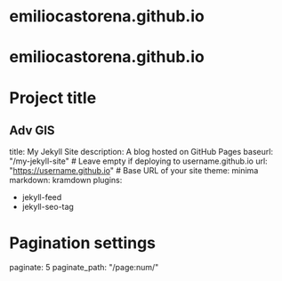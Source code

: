 # emiliocastorena.github.io
# emiliocastorena.github.io
# Project title
## Adv GIS

title: My Jekyll Site
description: A blog hosted on GitHub Pages
baseurl: "/my-jekyll-site" # Leave empty if deploying to username.github.io
url: "https://username.github.io" # Base URL of your site
theme: minima
markdown: kramdown
plugins:
  - jekyll-feed
  - jekyll-seo-tag

# Pagination settings
paginate: 5
paginate_path: "/page:num/"
